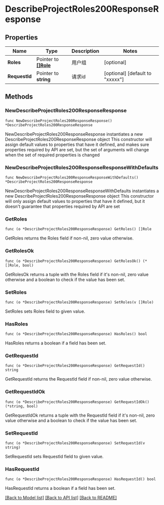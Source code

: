 # DescribeProjectRoles200ResponseResponse

## Properties

Name | Type | Description | Notes
------------ | ------------- | ------------- | -------------
**Roles** | Pointer to [**[]Role**](Role.md) | 用户组 | [optional] 
**RequestId** | Pointer to **string** | 请求id | [optional] [default to "xxxxx"]

## Methods

### NewDescribeProjectRoles200ResponseResponse

`func NewDescribeProjectRoles200ResponseResponse() *DescribeProjectRoles200ResponseResponse`

NewDescribeProjectRoles200ResponseResponse instantiates a new DescribeProjectRoles200ResponseResponse object
This constructor will assign default values to properties that have it defined,
and makes sure properties required by API are set, but the set of arguments
will change when the set of required properties is changed

### NewDescribeProjectRoles200ResponseResponseWithDefaults

`func NewDescribeProjectRoles200ResponseResponseWithDefaults() *DescribeProjectRoles200ResponseResponse`

NewDescribeProjectRoles200ResponseResponseWithDefaults instantiates a new DescribeProjectRoles200ResponseResponse object
This constructor will only assign default values to properties that have it defined,
but it doesn't guarantee that properties required by API are set

### GetRoles

`func (o *DescribeProjectRoles200ResponseResponse) GetRoles() []Role`

GetRoles returns the Roles field if non-nil, zero value otherwise.

### GetRolesOk

`func (o *DescribeProjectRoles200ResponseResponse) GetRolesOk() (*[]Role, bool)`

GetRolesOk returns a tuple with the Roles field if it's non-nil, zero value otherwise
and a boolean to check if the value has been set.

### SetRoles

`func (o *DescribeProjectRoles200ResponseResponse) SetRoles(v []Role)`

SetRoles sets Roles field to given value.

### HasRoles

`func (o *DescribeProjectRoles200ResponseResponse) HasRoles() bool`

HasRoles returns a boolean if a field has been set.

### GetRequestId

`func (o *DescribeProjectRoles200ResponseResponse) GetRequestId() string`

GetRequestId returns the RequestId field if non-nil, zero value otherwise.

### GetRequestIdOk

`func (o *DescribeProjectRoles200ResponseResponse) GetRequestIdOk() (*string, bool)`

GetRequestIdOk returns a tuple with the RequestId field if it's non-nil, zero value otherwise
and a boolean to check if the value has been set.

### SetRequestId

`func (o *DescribeProjectRoles200ResponseResponse) SetRequestId(v string)`

SetRequestId sets RequestId field to given value.

### HasRequestId

`func (o *DescribeProjectRoles200ResponseResponse) HasRequestId() bool`

HasRequestId returns a boolean if a field has been set.


[[Back to Model list]](../README.md#documentation-for-models) [[Back to API list]](../README.md#documentation-for-api-endpoints) [[Back to README]](../README.md)


